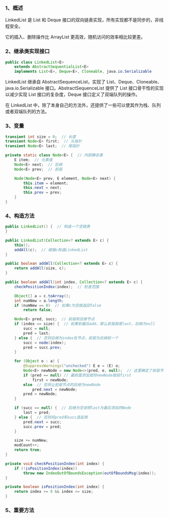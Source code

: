 ### 1、概述

LinkedList 是 List 和 Deque 接口的双向链表实现，所有实现都不是同步的，非线程安全。

它的插入、删除操作比 ArrayList 更高效，随机访问的效率相比较更差。



### 2、继承类实现接口

```java
public class LinkedList<E>
    extends AbstractSequentialList<E>
    implements List<E>, Deque<E>, Cloneable, java.io.Serializable
```

LinkedList 继承自 AbstractSequenceList，实现了 List、Deque、Cloneable、java.io.Serializable 接口。AbstractSequenceList 提供了 List 接口骨干性的实现以减少实现 List 接口的复杂度，Deque 接口定义了双端队列的操作。

在 LinkedList 中，除了本身自己的方法外，还提供了一些可以使其作为栈、队列或者双端队列的方法。



### 3、变量

```java
transient int size = 0;  // 长度
transient Node<E> first;  // 头指针
transient Node<E> last;  // 尾指针

private static class Node<E> {  // 内部静态类
    E item;  // 元素值
    Node<E> next;  // 后继
    Node<E> prev;  // 前驱

    Node(Node<E> prev, E element, Node<E> next) {
        this.item = element;
        this.next = next;
        this.prev = prev;
    }
}
```



### 4、构造方法

```java
public LinkedList() {  // 构造一个空链表
}

public LinkedList(Collection<? extends E> c) {
    this();
    addAll(c);  // 根据c构造LinkedList
}

public boolean addAll(Collection<? extends E> c) {
    return addAll(size, c);
}

public boolean addAll(int index, Collection<? extends E> c) {
    checkPositionIndex(index);  // 检查范围

    Object[] a = c.toArray();
    int numNew = a.length;
    if (numNew == 0)  // 如果c为空就返回false
        return false;

    Node<E> pred, succ;  // 前驱和后继节点
    if (index == size) {  // 如果到最后add，那么前驱就是last，后继为null
        succ = null;
        pred = last;
    } else {  // 否则后继为index处节点，前驱为后继前一个
        succ = node(index);
        pred = succ.prev;
    }

    for (Object o : a) {
        @SuppressWarnings("unchecked") E e = (E) o;
        Node<E> newNode = new Node<>(pred, e, null);  // 这里确定了前驱节点，找后继节点就行
        if (pred == null) // 最前面添加就将newNode赋给first
            first = newNode;
        else  // 否则让前驱节点的后继为newNode
            pred.next = newNode;
        pred = newNode;
    }

    if (succ == null) {  // 后继为空说明last为最后添加的Node
        last = pred;
    } else {  // 否则将pred和succ连起来
        pred.next = succ;
        succ.prev = pred;
    }

    size += numNew;
    modCount++;
    return true;
}

private void checkPositionIndex(int index) {
    if (!isPositionIndex(index))
        throw new IndexOutOfBoundsException(outOfBoundsMsg(index));
}

private boolean isPositionIndex(int index) {
    return index >= 0 && index <= size;
}
```



### 5、重要方法